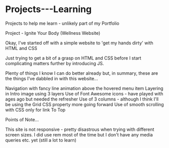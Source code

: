 # Projects---Learning
Projects to help me learn - unlikely part of my Portfolio

Project - Ignite Your Body (Wellness Website)

Okay, I've started off with a simple website to 'get my hands dirty' with HTML and CSS

Just trying to get a bit of a grasp on HTML and CSS before I start complicating matters further by introducing JS.

Plenty of things I know I can do better already but, in summary, these are the things I've dabbled in with this website...

Navigation with fancy line animation above the hovered menu item
Layering in Intro image using 3 layers
Use of Font Awesome icons - have played with ages ago but needed the refresher
Use of 3 columns - although I think I'll be using the Grid CSS property more going forward
Use of smooth scrolling with CSS only for link To Top

Points of Note...

This site is not responsive - pretty disastrous when trying with different screen sizes.
I did use rem most of the time but I don't have any media queries etc. yet (still a lot to learn)

